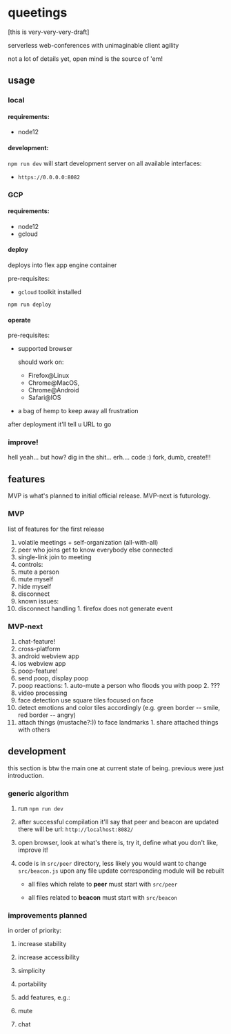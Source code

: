 queetings
=========

[this is very-very-very-draft]

serverless web-conferences with unimaginable client agility

not a lot of details yet, open mind is the source of 'em!

usage
-----

### local

#### requirements:

 * node12

#### development:

`npm run dev` will start development server on all available interfaces:

 * `https://0.0.0.0:8082`

### GCP

#### requirements:

 * node12
 * gcloud

#### deploy

deploys into flex app engine container

pre-requisites:

 * `gcloud` toolkit installed

`npm run deploy`

#### operate

pre-requisites:

 * supported browser
   
   should work on:
    * Firefox@Linux
    * Chrome@MacOS,
    * Chrome@Android
    * Safari@IOS

 * a bag of hemp to keep away all frustration

after deployment it'll tell u URL to go

### improve!

hell yeah... but how? dig in the shit... erh.... code :) fork, dumb, create!!!

features
--------

MVP is what's planned to initial official release.
MVP-next is futurology.

### MVP

list of features for the first release

1. volatile meetings + self-organization (all-with-all)
  1. peer who joins get to know everybody else connected
  2. single-link join to meeting
2. controls:
  1. mute a person
  2. mute myself
  3. hide myself
  4. disconnect
3. known issues:
  1. disconnect handling
    1. firefox does not generate event


### MVP-next

1. chat-feature!
2. cross-platform
  1. android webview app
  2. ios webview app
3. poop-feature!
  1. send poop, display poop
  2. poop reactions:
    1. auto-mute a person who floods you with poop
    2. ???
4. video processing
  1. face detection use square tiles focused on face
  2. detect emotions and color tiles accordingly
     (e.g. green border -- smile, red border -- angry)
  3. attach things (mustache?:)) to face landmarks
    1. share attached things with others


**development**
---------------

this section is btw the main one at current state of being. previous were just introduction.

### generic algorithm

 1. run
    `npm run dev`

 2. after successful compilation it'll say that peer and beacon are updated there will be url:
    `http://localhost:8082/`

 3. open browser, look at what's there is, try it, define what you don't like, improve it!

 4. code is in `src/peer` directory, less likely you would want to change `src/beacon.js`
    upon any file update corresponding module will be rebuilt

    * all files which relate to **peer** must start with `src/peer`

    * all files related to **beacon** must start with `src/beacon`

### improvements planned

in order of priority:

 1. increase stability

 2. increase accessibility

   1. simplicity

   2. portability

 3. add features, e.g.:

   1. mute

   2. chat